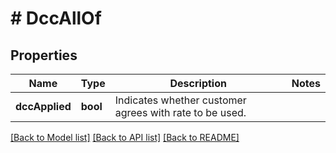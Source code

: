 # # DccAllOf

## Properties

Name | Type | Description | Notes
------------ | ------------- | ------------- | -------------
**dccApplied** | **bool** | Indicates whether customer agrees with rate to be used. | 

[[Back to Model list]](../../README.md#documentation-for-models) [[Back to API list]](../../README.md#documentation-for-api-endpoints) [[Back to README]](../../README.md)


